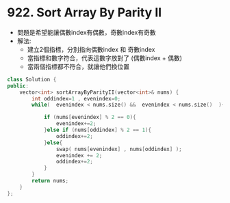 # 922. Sort Array By Parity II

+ 問題是希望能讓偶數index有偶數，奇數index有奇數
+ 解法:
	+ 建立2個指標，分別指向偶數index 和 奇數index
	+ 當指標和數字符合，代表這數字放對了 (偶數index + 偶數)
	+ 當兩個指標都不符合，就讓他們換位置

```c++
class Solution {
public:
    vector<int> sortArrayByParityII(vector<int>& nums) {   
        int oddindex=1 , evenindex=0;  
        while(  evenindex < nums.size() &&  evenindex < nums.size()  ){

            if (nums[evenindex] % 2 == 0){
                evenindex+=2;
            }else if (nums[oddindex] % 2 == 1){
                oddindex+=2;
            }else{
                swap( nums[evenindex] , nums[oddindex] );
                evenindex += 2;
                oddindex+=2;
            }
        }     
        return nums;     
    }
};
```


